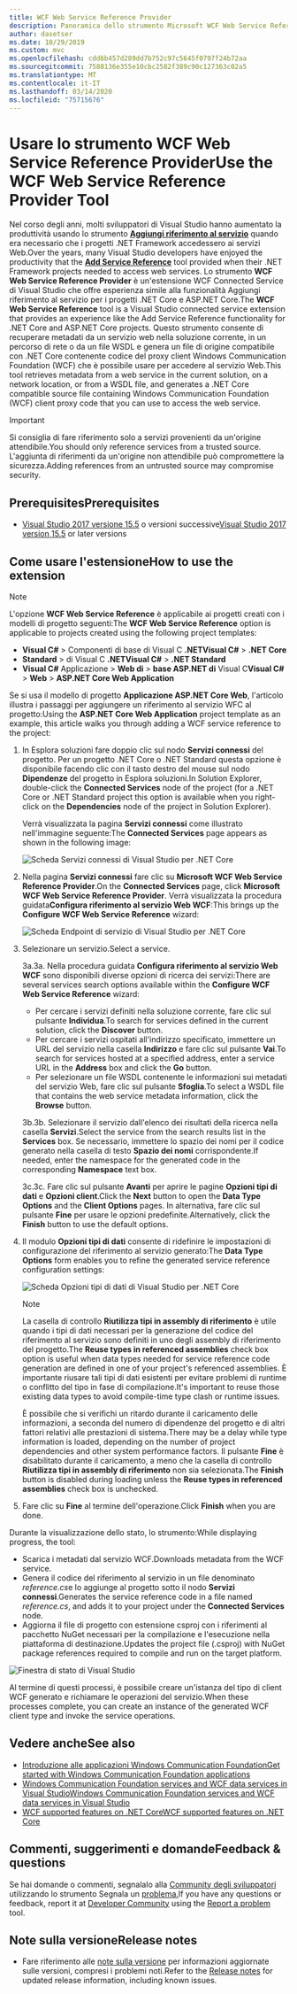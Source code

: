```yaml
---
title: WCF Web Service Reference Provider
description: Panoramica dello strumento Microsoft WCF Web Service Reference Provider che aggiunge funzionalità per i progetti .NET Core e ASP.NET Core, come Aggiungi riferimento al servizio per i progetti .NET Framework.
author: dasetser
ms.date: 10/29/2019
ms.custom: mvc
ms.openlocfilehash: cdd6b457d289dd7b752c97c5645f0797f24b72aa
ms.sourcegitcommit: 7588136e355e10cbc2582f389c90c127363c02a5
ms.translationtype: MT
ms.contentlocale: it-IT
ms.lasthandoff: 03/14/2020
ms.locfileid: "75715676"
---
```

# <a name="use-the-wcf-web-service-reference-provider-tool"></a><span data-ttu-id="a4c88-103">Usare lo strumento WCF Web Service Reference Provider</span><span class="sxs-lookup"><span data-stu-id="a4c88-103">Use the WCF Web Service Reference Provider Tool</span></span>

<span data-ttu-id="a4c88-104">Nel corso degli anni, molti sviluppatori di Visual Studio hanno aumentato la produttività usando lo strumento [**Aggiungi riferimento al servizio**](/visualstudio/data-tools/how-to-add-update-or-remove-a-wcf-data-service-reference) quando era necessario che i progetti .NET Framework accedessero ai servizi Web.</span><span class="sxs-lookup"><span data-stu-id="a4c88-104">Over the years, many Visual Studio developers have enjoyed the productivity that the [**Add Service Reference**](/visualstudio/data-tools/how-to-add-update-or-remove-a-wcf-data-service-reference) tool provided when their .NET Framework projects needed to access web services.</span></span>  <span data-ttu-id="a4c88-105">Lo strumento **WCF Web Service Reference Provider** è un'estensione WCF Connected Service di Visual Studio che offre esperienza simile alla funzionalità Aggiungi riferimento al servizio per i progetti .NET Core e ASP.NET Core.</span><span class="sxs-lookup"><span data-stu-id="a4c88-105">The **WCF Web Service Reference** tool is a Visual Studio connected service extension that provides an experience like the Add Service Reference functionality for .NET Core and ASP.NET Core projects.</span></span> <span data-ttu-id="a4c88-106">Questo strumento consente di recuperare metadati da un servizio web nella soluzione corrente, in un percorso di rete o da un file WSDL e genera un file di origine compatibile con .NET Core contenente codice del proxy client Windows Communication Foundation (WCF) che è possibile usare per accedere al servizio Web.</span><span class="sxs-lookup"><span data-stu-id="a4c88-106">This tool retrieves metadata from a web service in the current solution, on a network location, or from a WSDL file, and generates a .NET Core compatible source file containing Windows Communication Foundation (WCF) client proxy code that you can use to access the web service.</span></span>

> [!IMPORTANT]
> <span data-ttu-id="a4c88-107">Si consiglia di fare riferimento solo a servizi provenienti da un'origine attendibile.</span><span class="sxs-lookup"><span data-stu-id="a4c88-107">You should only reference services from a trusted source.</span></span> <span data-ttu-id="a4c88-108">L'aggiunta di riferimenti da un'origine non attendibile può compromettere la sicurezza.</span><span class="sxs-lookup"><span data-stu-id="a4c88-108">Adding references from an untrusted source may compromise security.</span></span>

## <a name="prerequisites"></a><span data-ttu-id="a4c88-109">Prerequisites</span><span class="sxs-lookup"><span data-stu-id="a4c88-109">Prerequisites</span></span>

- <span data-ttu-id="a4c88-110">[Visual Studio 2017 versione 15.5](https://aka.ms/vsdownload?utm_source=mscom&utm_campaign=msdocs) o versioni successive</span><span class="sxs-lookup"><span data-stu-id="a4c88-110">[Visual Studio 2017 version 15.5](https://aka.ms/vsdownload?utm_source=mscom&utm_campaign=msdocs) or later versions</span></span>

## <a name="how-to-use-the-extension"></a><span data-ttu-id="a4c88-111">Come usare l'estensione</span><span class="sxs-lookup"><span data-stu-id="a4c88-111">How to use the extension</span></span>

> [!NOTE]
> <span data-ttu-id="a4c88-112">L'opzione **WCF Web Service Reference** è applicabile ai progetti creati con i modelli di progetto seguenti:</span><span class="sxs-lookup"><span data-stu-id="a4c88-112">The **WCF Web Service Reference** option is applicable to projects created using the following project templates:</span></span>
>
> - <span data-ttu-id="a4c88-113">**Visual C#** > Componenti di base di Visual C **.NET**</span><span class="sxs-lookup"><span data-stu-id="a4c88-113">**Visual C#** > **.NET Core**</span></span>
> - <span data-ttu-id="a4c88-114">**Standard** > di Visual C **.NET**</span><span class="sxs-lookup"><span data-stu-id="a4c88-114">**Visual C#** > **.NET Standard**</span></span>
> - <span data-ttu-id="a4c88-115">**Visual C#** Applicazione > **Web di** > **base ASP.NET di** Visual C</span><span class="sxs-lookup"><span data-stu-id="a4c88-115">**Visual C#** > **Web** > **ASP.NET Core Web Application**</span></span>

<span data-ttu-id="a4c88-116">Se si usa il modello di progetto **Applicazione ASP.NET Core Web**, l'articolo illustra i passaggi per aggiungere un riferimento al servizio WFC al progetto:</span><span class="sxs-lookup"><span data-stu-id="a4c88-116">Using the **ASP.NET Core Web Application** project template as an example, this article walks you through adding a WCF service reference to the project:</span></span>

1. <span data-ttu-id="a4c88-117">In Esplora soluzioni fare doppio clic sul nodo **Servizi connessi** del progetto. Per un progetto .NET Core o .NET Standard questa opzione è disponibile facendo clic con il tasto destro del mouse sul nodo **Dipendenze** del progetto in Esplora soluzioni.</span><span class="sxs-lookup"><span data-stu-id="a4c88-117">In Solution Explorer, double-click the **Connected Services** node of the project (for a .NET Core or .NET Standard project this option is available when you right-click on the **Dependencies** node of the project in Solution Explorer).</span></span>

    <span data-ttu-id="a4c88-118">Verrà visualizzata la pagina **Servizi connessi** come illustrato nell'immagine seguente:</span><span class="sxs-lookup"><span data-stu-id="a4c88-118">The **Connected Services** page appears as shown in the following image:</span></span>

    ![Scheda Servizi connessi di Visual Studio per .NET Core](./media/wcf-web-service-reference-guide/wcfcs-ConnectedServicesPage.png)

2. <span data-ttu-id="a4c88-120">Nella pagina **Servizi connessi** fare clic su **Microsoft WCF Web Service Reference Provider**.</span><span class="sxs-lookup"><span data-stu-id="a4c88-120">On the **Connected Services** page, click **Microsoft WCF Web Service Reference Provider**.</span></span> <span data-ttu-id="a4c88-121">Verrà visualizzata la procedura guidata**Configura riferimento al servizio Web WCF**:</span><span class="sxs-lookup"><span data-stu-id="a4c88-121">This brings up the **Configure WCF Web Service Reference** wizard:</span></span>

    ![Scheda Endpoint di servizio di Visual Studio per .NET Core](./media/wcf-web-service-reference-guide/wcfcs-ServiceEndpointPage.png)

3. <span data-ttu-id="a4c88-123">Selezionare un servizio.</span><span class="sxs-lookup"><span data-stu-id="a4c88-123">Select a service.</span></span>

    <span data-ttu-id="a4c88-124">3a.</span><span class="sxs-lookup"><span data-stu-id="a4c88-124">3a.</span></span> <span data-ttu-id="a4c88-125">Nella procedura guidata **Configura riferimento al servizio Web WCF** sono disponibili diverse opzioni di ricerca dei servizi:</span><span class="sxs-lookup"><span data-stu-id="a4c88-125">There are several services search options available within the **Configure WCF Web Service Reference** wizard:</span></span>

     * <span data-ttu-id="a4c88-126">Per cercare i servizi definiti nella soluzione corrente, fare clic sul pulsante **Individua**.</span><span class="sxs-lookup"><span data-stu-id="a4c88-126">To search for services defined in the current solution, click the **Discover** button.</span></span>
     * <span data-ttu-id="a4c88-127">Per cercare i servizi ospitati all'indirizzo specificato, immettere un URL del servizio nella casella **Indirizzo** e fare clic sul pulsante **Vai**.</span><span class="sxs-lookup"><span data-stu-id="a4c88-127">To search for services hosted at a specified address, enter a service URL in the **Address** box and click the **Go** button.</span></span>
     * <span data-ttu-id="a4c88-128">Per selezionare un file WSDL contenente le informazioni sui metadati del servizio Web, fare clic sul pulsante **Sfoglia**.</span><span class="sxs-lookup"><span data-stu-id="a4c88-128">To select a WSDL file that contains the web service metadata information, click the **Browse** button.</span></span>

    <span data-ttu-id="a4c88-129">3b.</span><span class="sxs-lookup"><span data-stu-id="a4c88-129">3b.</span></span> <span data-ttu-id="a4c88-130">Selezionare il servizio dall'elenco dei risultati della ricerca nella casella **Servizi**.</span><span class="sxs-lookup"><span data-stu-id="a4c88-130">Select the service from the search results list in the **Services** box.</span></span> <span data-ttu-id="a4c88-131">Se necessario, immettere lo spazio dei nomi per il codice generato nella casella di testo **Spazio dei nomi** corrispondente.</span><span class="sxs-lookup"><span data-stu-id="a4c88-131">If needed, enter the namespace for the generated code in the corresponding **Namespace** text box.</span></span>

    <span data-ttu-id="a4c88-132">3c.</span><span class="sxs-lookup"><span data-stu-id="a4c88-132">3c.</span></span> <span data-ttu-id="a4c88-133">Fare clic sul pulsante **Avanti** per aprire le pagine **Opzioni tipi di dati** e **Opzioni client**.</span><span class="sxs-lookup"><span data-stu-id="a4c88-133">Click the **Next** button to open the **Data Type Options** and the **Client Options** pages.</span></span> <span data-ttu-id="a4c88-134">In alternativa, fare clic sul pulsante **Fine** per usare le opzioni predefinite.</span><span class="sxs-lookup"><span data-stu-id="a4c88-134">Alternatively, click the **Finish** button to use the default options.</span></span>

4. <span data-ttu-id="a4c88-135">Il modulo **Opzioni tipi di dati** consente di ridefinire le impostazioni di configurazione del riferimento al servizio generato:</span><span class="sxs-lookup"><span data-stu-id="a4c88-135">The **Data Type Options** form enables you to refine the generated service reference configuration settings:</span></span>

    ![Scheda Opzioni tipi di dati di Visual Studio per .NET Core](./media/wcf-web-service-reference-guide/wcfcs-DataTypesPage.png)

    > [!NOTE]
    > <span data-ttu-id="a4c88-137">La casella di controllo **Riutilizza tipi in assembly di riferimento** è utile quando i tipi di dati necessari per la generazione del codice del riferimento al servizio sono definiti in uno degli assembly di riferimento del progetto.</span><span class="sxs-lookup"><span data-stu-id="a4c88-137">The **Reuse types in referenced assemblies** check box option is useful when data types needed for service reference code generation are defined in one of your project's referenced assemblies.</span></span>  <span data-ttu-id="a4c88-138">È importante riusare tali tipi di dati esistenti per evitare problemi di runtime o conflitto del tipo in fase di compilazione.</span><span class="sxs-lookup"><span data-stu-id="a4c88-138">It's important to reuse those existing data types to avoid compile-time type clash or runtime issues.</span></span>

    <span data-ttu-id="a4c88-139">È possibile che si verifichi un ritardo durante il caricamento delle informazioni, a seconda del numero di dipendenze del progetto e di altri fattori relativi alle prestazioni di sistema.</span><span class="sxs-lookup"><span data-stu-id="a4c88-139">There may be a delay while type information is loaded, depending on the number of project dependencies and other system performance factors.</span></span> <span data-ttu-id="a4c88-140">Il pulsante **Fine** è disabilitato durante il caricamento, a meno che la casella di controllo **Riutilizza tipi in assembly di riferimento** non sia selezionata.</span><span class="sxs-lookup"><span data-stu-id="a4c88-140">The **Finish** button is disabled during loading unless the **Reuse types in referenced assemblies** check box is unchecked.</span></span>

5. <span data-ttu-id="a4c88-141">Fare clic su **Fine** al termine dell'operazione.</span><span class="sxs-lookup"><span data-stu-id="a4c88-141">Click **Finish** when you are done.</span></span>

<span data-ttu-id="a4c88-142">Durante la visualizzazione dello stato, lo strumento:</span><span class="sxs-lookup"><span data-stu-id="a4c88-142">While displaying progress, the tool:</span></span>

- <span data-ttu-id="a4c88-143">Scarica i metadati dal servizio WCF.</span><span class="sxs-lookup"><span data-stu-id="a4c88-143">Downloads metadata from the WCF service.</span></span>
- <span data-ttu-id="a4c88-144">Genera il codice del riferimento al servizio in un file denominato *reference.cs*e lo aggiunge al progetto sotto il nodo **Servizi connessi**.</span><span class="sxs-lookup"><span data-stu-id="a4c88-144">Generates the service reference code in a file named *reference.cs*, and adds it to your project under the **Connected Services** node.</span></span>
- <span data-ttu-id="a4c88-145">Aggiorna il file di progetto con estensione csproj con i riferimenti al pacchetto NuGet necessari per la compilazione e l'esecuzione nella piattaforma di destinazione.</span><span class="sxs-lookup"><span data-stu-id="a4c88-145">Updates the project file (.csproj) with NuGet package references required to compile and run on the target platform.</span></span>

![Finestra di stato di Visual Studio](./media/wcf-web-service-reference-guide/wcfcs-ProgressWindow.png)

<span data-ttu-id="a4c88-147">Al termine di questi processi, è possibile creare un'istanza del tipo di client WCF generato e richiamare le operazioni del servizio.</span><span class="sxs-lookup"><span data-stu-id="a4c88-147">When these processes complete, you can create an instance of the generated WCF client type and invoke the service operations.</span></span>

## <a name="see-also"></a><span data-ttu-id="a4c88-148">Vedere anche</span><span class="sxs-lookup"><span data-stu-id="a4c88-148">See also</span></span>

- [<span data-ttu-id="a4c88-149">Introduzione alle applicazioni Windows Communication Foundation</span><span class="sxs-lookup"><span data-stu-id="a4c88-149">Get started with Windows Communication Foundation applications</span></span>](../../framework/wcf/getting-started-tutorial.md)
- [<span data-ttu-id="a4c88-150">Windows Communication Foundation services and WCF data services in Visual Studio</span><span class="sxs-lookup"><span data-stu-id="a4c88-150">Windows Communication Foundation services and WCF data services in Visual Studio</span></span>](/visualstudio/data-tools/windows-communication-foundation-services-and-wcf-data-services-in-visual-studio)
- [<span data-ttu-id="a4c88-151">WCF supported features on .NET Core</span><span class="sxs-lookup"><span data-stu-id="a4c88-151">WCF supported features on .NET Core</span></span>](https://github.com/dotnet/wcf/blob/master/release-notes/SupportedFeatures-v2.1.0.md)

## <a name="feedback--questions"></a><span data-ttu-id="a4c88-152">Commenti, suggerimenti e domande</span><span class="sxs-lookup"><span data-stu-id="a4c88-152">Feedback & questions</span></span>

<span data-ttu-id="a4c88-153">Se hai domande o commenti, segnalalo alla [Community degli sviluppatori](https://developercommunity.visualstudio.com/) utilizzando lo strumento Segnala un [problema.](/visualstudio/ide/how-to-report-a-problem-with-visual-studio)</span><span class="sxs-lookup"><span data-stu-id="a4c88-153">If you have any questions or feedback, report it at [Developer Community](https://developercommunity.visualstudio.com/) using the [Report a problem](/visualstudio/ide/how-to-report-a-problem-with-visual-studio) tool.</span></span>

## <a name="release-notes"></a><span data-ttu-id="a4c88-154">Note sulla versione</span><span class="sxs-lookup"><span data-stu-id="a4c88-154">Release notes</span></span>

- <span data-ttu-id="a4c88-155">Fare riferimento alle [note sulla versione](https://github.com/dotnet/wcf/blob/master/release-notes/WCF-Web-Service-Reference-notes.md) per informazioni aggiornate sulle versioni, compresi i problemi noti.</span><span class="sxs-lookup"><span data-stu-id="a4c88-155">Refer to the [Release notes](https://github.com/dotnet/wcf/blob/master/release-notes/WCF-Web-Service-Reference-notes.md) for updated release information, including known issues.</span></span>
